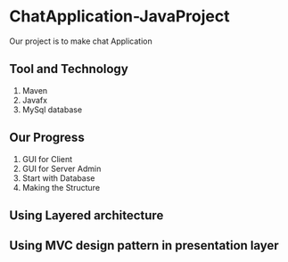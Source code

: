 # ChatApplication-JavaProject

Our project is to make chat Application 

## Tool and Technology
1. Maven
2. Javafx
4. MySql database

## Our Progress
1. GUI for Client
2. GUI for Server Admin
3. Start with Database
4. Making the Structure

## Using Layered architecture 

## Using MVC design pattern in presentation layer
